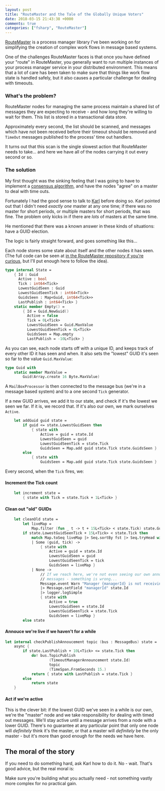 ```yaml
---
layout: post
title: "RouteMaster and the Tale of the Globally Unique Voters"
date: 2018-03-15 21:43:38 +0000
comments: true
categories: ["fsharp", "RouteMaster"]
---
```

[RouteMaster](https://github.com/RouteMasterIntegration/RouteMaster) is a process manager library I've been working on for simplifying the creation of complex work flows in message based systems.

One of the challenges RouteMaster faces is that once you have defined your "route" in RouteMaster, you generally want to run multiple instances of your process manager service in your distributed environment. This means that a lot of care has been taken to make sure that things like work flow state is handled safely, but it also causes a particular challenge for dealing with timeouts.

<!-- more -->

### What's the problem?

RouteMaster nodes for managing the same process maintain a shared list of messages they are expecting to receive - and how long they're willing to wait for them. This list is stored in a transactional data store.

Approximately every second, the list should be scanned, and messages which have not been received before their timeout should be removed and `TimeOut` messages published to the process' time out handlers.

It turns out that this scan is the single slowest action that RouteMaster needs to take... and here we have all of the nodes carrying it out every second or so.

### The solution

My first thought was the sinking feeling that I was going to have to implement a [consensus algorithm](https://en.wikipedia.org/wiki/Consensus_algorithm), and have the nodes "agree" on a master to deal with time outs.

Fortunately I had the good sense to talk to [Karl](https://twitter.com/kjnilsson) before doing so. Karl pointed out that I didn't need _exactly one_ master at any one time; if there was no master for short periods, or multiple masters for short periods, that was fine. The problem only kicks in if there are *lots* of masters at the same time.

He mentioned that there was a known answer in these kinds of situations: have a GUID election.

The logic is fairly straight forward, and goes something like this...

Each node stores some state about itself and the other nodes it has seen. (The full code can be seen at [in the RouteMaster repository if you're curious](https://github.com/RouteMasterIntegration/RouteMaster/blob/master/Core/TimeoutManager.fs), but I'll put enough here to follow the idea).

``` fsharp
type internal State =
    { Id : Guid
      Active : bool
      Tick : int64<Tick>
      LowestGuidSeen : Guid
      LowestGuidSeenTick : int64<Tick>
      GuidsSeen : Map<Guid, int64<Tick>>
      LastPublish : int64<Tick> }
    static member Empty() =
        { Id = Guid.NewGuid()
          Active = false
          Tick = 0L<Tick>
          LowestGuidSeen = Guid.MaxValue
          LowestGuidSeenTick = 0L<Tick>
          GuidsSeen = Map.empty
          LastPublish = -10L<Tick> }
```

As you can see, each node starts off with a unique ID, and keeps track of every other ID it has seen and when. It also sets the "lowest" GUID it's seen so far to the value `Guid.MaxValue`:

``` fsharp
type Guid with
    static member MaxValue =
        Guid(Array.create 16 Byte.MaxValue)
```

A `MailBoxProcessor` is then connected to the message bus (we're in a message based system) and to a one second `Tick` generator.

If a new GUID arrives, we add it to our state, and check if it's the lowest we seen we far. If it is, we record that. If it's also our own, we mark ourselves `Active`.

``` fsharp
    let addGuid guid state =
        if guid <= state.LowestGuidSeen then
            { state with
                Active = guid = state.Id
                LowestGuidSeen = guid
                LowestGuidSeenTick = state.Tick
                GuidsSeen = Map.add guid state.Tick state.GuidsSeen }
        else
            { state with
                GuidsSeen = Map.add guid state.Tick state.GuidsSeen }
```

Every second, when the `Tick` fires, we:

#### Increment the Tick count

``` fsharp 
    let increment state =
        { state with Tick = state.Tick + 1L<Tick> }
```

#### Clean out "old" GUIDs

``` fsharp
    let cleanOld state =
        let liveMap =
            Map.filter (fun _ t -> t + 15L<Tick> < state.Tick) state.GuidsSeen
        if state.LowestGuidSeenTick + 15L<Tick> < state.Tick then
            match Map.toSeq liveMap |> Seq.sortBy fst |> Seq.tryHead with
            | Some (guid, tick) ->
                { state with
                    Active = guid = state.Id
                    LowestGuidSeen = guid
                    LowestGuidSeenTick = tick
                    GuidsSeen = liveMap }
            | None ->
                // If we reach here, we're not even seeing our own announcement
                // messages - something is wrong...
                Message.event Warn "Manager {managerId} is not receiving timeout manager announcements"
                |> Message.setField "managerId" state.Id
                |> logger.logSimple
                { state with
                    Active = true
                    LowestGuidSeen = state.Id
                    LowestGuidSeenTick = state.Tick
                    GuidsSeen = liveMap }
        else state
```

#### Annouce we're live if we haven't for a while

``` fsharp
let internal checkPublishAnnoucement topic (bus : MessageBus) state =
    async {
        if state.LastPublish + 10L<Tick> <= state.Tick then
            do! bus.TopicPublish
                    (TimeoutManagerAnnouncement state.Id)
                    topic
                    (TimeSpan.FromSeconds 15.)
            return { state with LastPublish = state.Tick }
        else
            return state
    }
```

#### Act if we're active

This is the clever bit: if the lowest GUID we've seen in a while is our own, we're the "master" node and we take responsibility for dealing with timed out messages. We'll stay active until a message arrives from a node with a lower GUID. There's no guarantee at any particular point that only one node will *definitely* think it's the master, or that a master will *definitely* be the only master - but it's more than good enough for the needs we have here.

## The moral of the story

If you need to do something hard, ask Karl how to do it. No - wait. That's good advice, but the real moral is:

Make sure you're building what you actually need - not something vastly more complex for no practical gain.

